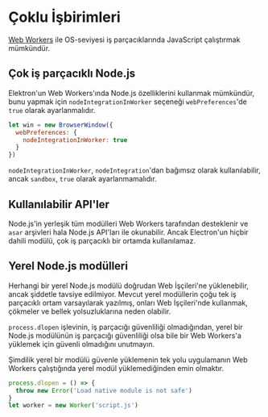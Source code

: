 # Çoklu İşbirimleri

[Web Workers][web-workers] ile OS-seviyesi iş parçacıklarında JavaScript çalıştırmak mümkündür.

## Çok iş parçacıklı Node.js

Elektron'un Web Workers'ında Node.js özelliklerini kullanmak mümkündür, bunu yapmak için `nodeIntegrationInWorker` seçeneği `webPreferences`'de `true` olarak ayarlanmalıdır.

```javascript
let win = new BrowserWindow({
  webPreferences: {
    nodeIntegrationInWorker: true
  }
})
```

`nodeIntegrationInWorker`, `nodeIntegration`'dan bağımsız olarak kullanılabilir, ancak `sandbox`, `true` olarak ayarlanmamalıdır.

## Kullanılabilir API'ler

Node.js'in yerleşik tüm modülleri Web Workers tarafından desteklenir ve `asar` arşivleri hala Node.js API'ları ile okunabilir. Ancak Electron'un hiçbir dahili modülü, çok iş parçacıklı bir ortamda kullanılamaz.

## Yerel Node.js modülleri

Herhangi bir yerel Node.js modülü doğrudan Web İşçileri'ne yüklenebilir, ancak şiddetle tavsiye edilmiyor. Mevcut yerel modüllerin çoğu tek iş parçacıklı ortam varsayılarak yazılmış, onları Web İşçileri'nde kullanmak, çökmeler ve bellek yolsuzluklarına neden olabilir.

`process.dlopen` işlevinin, iş parçacığı güvenliliği olmadığından, yerel bir Node.js modülünün iş parçacığı güvenliliği olsa bile bir Web Workers'a yüklemek için güvenli olmadığını unutmayın.

Şimdilik yerel bir modülü güvenle yüklemenin tek yolu uygulamanın Web Workers çalıştığında yerel modül yüklemediğinden emin olmaktır.

```javascript
process.dlopen = () => {
  throw new Error('Load native module is not safe')
}
let worker = new Worker('script.js')
```

[web-workers]: https://developer.mozilla.org/en/docs/Web/API/Web_Workers_API/Using_web_workers
